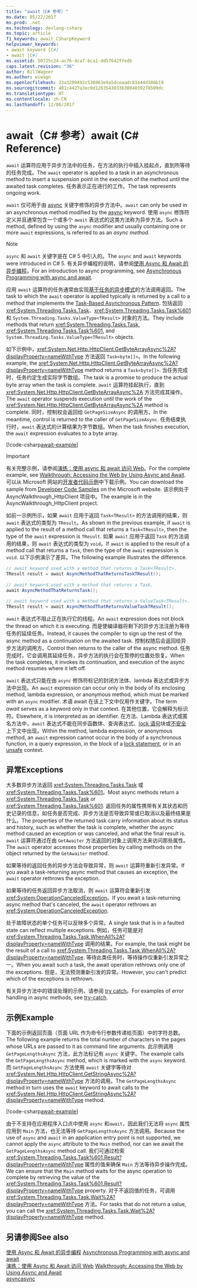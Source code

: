 ```yaml
---
title: "await（C# 参考）"
ms.date: 05/22/2017
ms.prod: .net
ms.technology: devlang-csharp
ms.topic: article
f1_keywords: await_CSharpKeyword
helpviewer_keywords:
- await keyword [C#]
- await [C#]
ms.assetid: 50725c24-ac76-4ca7-bca1-dd57642ffedb
caps.latest.revision: "36"
author: BillWagner
ms.author: wiwagn
ms.openlocfilehash: 23a3299492c538963e9a5dceaadc81a44d386b19
ms.sourcegitcommit: 401c4427a3ec0d1263543033b3084039278509dc
ms.translationtype: HT
ms.contentlocale: zh-CN
ms.lasthandoff: 12/06/2017
---
```

# <a name="await-c-reference"></a><span data-ttu-id="a36e6-102">await（C# 参考）</span><span class="sxs-lookup"><span data-stu-id="a36e6-102">await (C# Reference)</span></span>
<span data-ttu-id="a36e6-103">`await` 运算符应用于异步方法中的任务，在方法的执行中插入挂起点，直到所等待的任务完成。</span><span class="sxs-lookup"><span data-stu-id="a36e6-103">The `await` operator is applied to a task in an asynchronous method to insert a suspension point in the execution of the method until the awaited task completes.</span></span> <span data-ttu-id="a36e6-104">任务表示正在进行的工作。</span><span class="sxs-lookup"><span data-stu-id="a36e6-104">The task represents ongoing work.</span></span>  
  
<span data-ttu-id="a36e6-105">`await` 仅可用于由 [async](../../../csharp/language-reference/keywords/async.md) 关键字修饰的异步方法中。</span><span class="sxs-lookup"><span data-stu-id="a36e6-105">`await` can only be used in an asynchronous method modified by the [async](../../../csharp/language-reference/keywords/async.md) keyword.</span></span> <span data-ttu-id="a36e6-106">使用 `async` 修饰符定义并且通常包含一个或多个 `await` 表达式的这类方法称为异步方法。</span><span class="sxs-lookup"><span data-stu-id="a36e6-106">Such a method, defined by using the `async` modifier and usually containing one or more `await` expressions, is referred to as an *async method*.</span></span>  
  
> [!NOTE]
>  <span data-ttu-id="a36e6-107">`async` 和 `await` 关键字是在 C# 5 中引入的。</span><span class="sxs-lookup"><span data-stu-id="a36e6-107">The `async` and `await` keywords were introduced in C# 5.</span></span> <span data-ttu-id="a36e6-108">有关异步编程的说明，请参阅[使用 Async 和 Await 的异步编程](../../../csharp/programming-guide/concepts/async/index.md)。</span><span class="sxs-lookup"><span data-stu-id="a36e6-108">For an introduction to async programming, see [Asynchronous Programming with async and await](../../../csharp/programming-guide/concepts/async/index.md).</span></span>  
  
<span data-ttu-id="a36e6-109">应用 `await` 运算符的任务通常由实现[基于任务的异步模式](../../../standard/asynchronous-programming-patterns/task-based-asynchronous-pattern-tap.md)的方法调用返回。</span><span class="sxs-lookup"><span data-stu-id="a36e6-109">The task to which the `await` operator is applied typically is returned by a call to a method that implements the [Task-Based Asynchronous Pattern](../../../standard/asynchronous-programming-patterns/task-based-asynchronous-pattern-tap.md).</span></span> <span data-ttu-id="a36e6-110">包括返回 <xref:System.Threading.Tasks.Task>、<xref:System.Threading.Tasks.Task%601> 和 `System.Threading.Tasks.ValueType<TResult>` 对象的方法。</span><span class="sxs-lookup"><span data-stu-id="a36e6-110">They include methods that return <xref:System.Threading.Tasks.Task>, <xref:System.Threading.Tasks.Task%601>, and `System.Threading.Tasks.ValueType<TResult>` objects.</span></span>  

  
 <span data-ttu-id="a36e6-111">如下示例中，<xref:System.Net.Http.HttpClient.GetByteArrayAsync%2A?displayProperty=nameWithType> 方法返回 `Task<byte[]>`。</span><span class="sxs-lookup"><span data-stu-id="a36e6-111">In the following example, the <xref:System.Net.Http.HttpClient.GetByteArrayAsync%2A?displayProperty=nameWithType> method returns a `Task<byte[]>`.</span></span> <span data-ttu-id="a36e6-112">当任务完成时，任务约定生成实际字节数组。</span><span class="sxs-lookup"><span data-stu-id="a36e6-112">The task is a promise to produce the actual byte array when the task is complete.</span></span> <span data-ttu-id="a36e6-113">`await` 运算符挂起执行，直到 <xref:System.Net.Http.HttpClient.GetByteArrayAsync%2A> 方法完成其操作。</span><span class="sxs-lookup"><span data-stu-id="a36e6-113">The `await` operator suspends execution until the work of the <xref:System.Net.Http.HttpClient.GetByteArrayAsync%2A> method is complete.</span></span> <span data-ttu-id="a36e6-114">同时，控制权会返回给 `GetPageSizeAsync` 的调用方。</span><span class="sxs-lookup"><span data-stu-id="a36e6-114">In the meantime, control is returned to the caller of `GetPageSizeAsync`.</span></span> <span data-ttu-id="a36e6-115">任务结束执行时，`await` 表达式的计算结果为字节数组。</span><span class="sxs-lookup"><span data-stu-id="a36e6-115">When the task finishes execution, the `await` expression evaluates to a byte array.</span></span>  

[!code-csharp[await-example](../../../../samples/snippets/csharp/language-reference/keywords/await/await1.cs)]  

> [!IMPORTANT]
>  <span data-ttu-id="a36e6-116">有关完整示例，请参阅[演练：使用 async 和 await 访问 Web](../../../csharp/programming-guide/concepts/async/walkthrough-accessing-the-web-by-using-async-and-await.md)。</span><span class="sxs-lookup"><span data-stu-id="a36e6-116">For the complete example, see [Walkthrough: Accessing the Web by Using Async and Await](../../../csharp/programming-guide/concepts/async/walkthrough-accessing-the-web-by-using-async-and-await.md).</span></span> <span data-ttu-id="a36e6-117">可以从 Microsoft 网站的[开发者代码示例](https://code.msdn.microsoft.com/Async-Sample-Accessing-the-9c10497f)中下载示例。</span><span class="sxs-lookup"><span data-stu-id="a36e6-117">You can download the sample from [Developer Code Samples](https://code.msdn.microsoft.com/Async-Sample-Accessing-the-9c10497f) on the Microsoft website.</span></span> <span data-ttu-id="a36e6-118">该示例处于 AsyncWalkthrough_HttpClient 项目中。</span><span class="sxs-lookup"><span data-stu-id="a36e6-118">The example is in the AsyncWalkthrough_HttpClient project.</span></span>  
  
<span data-ttu-id="a36e6-119">如前一示例所示，如果 `await` 应用于返回 `Task<TResult>` 的方法调用的结果，则 `await` 表达式的类型为 `TResult`。</span><span class="sxs-lookup"><span data-stu-id="a36e6-119">As shown in the previous example, if `await` is applied to the result of a method call that returns a `Task<TResult>`, then the type of the `await` expression is `TResult`.</span></span> <span data-ttu-id="a36e6-120">如果 `await` 应用于返回 `Task` 的方法调用的结果，则 `await` 表达式的类型为 `void`。</span><span class="sxs-lookup"><span data-stu-id="a36e6-120">If `await` is applied to the result of a method call that returns a `Task`, then the type of the `await` expression is `void`.</span></span> <span data-ttu-id="a36e6-121">以下示例演示了差异。</span><span class="sxs-lookup"><span data-stu-id="a36e6-121">The following example illustrates the difference.</span></span>  
  
```csharp  
// await keyword used with a method that returns a Task<TResult>.  
TResult result = await AsyncMethodThatReturnsTaskTResult();  
  
// await keyword used with a method that returns a Task.  
await AsyncMethodThatReturnsTask();  

// await keyword used with a method that returns a ValueTask<TResult>.
TResult result = await AsyncMethodThatReturnsValueTaskTResult();
```  
  
<span data-ttu-id="a36e6-122">`await` 表达式不阻止正在执行它的线程。</span><span class="sxs-lookup"><span data-stu-id="a36e6-122">An `await` expression does not block the thread on which it is executing.</span></span> <span data-ttu-id="a36e6-123">而是使编译器将剩下的异步方法注册为等待任务的延续任务。</span><span class="sxs-lookup"><span data-stu-id="a36e6-123">Instead, it causes the compiler to sign up the rest of the async method as a continuation on the awaited task.</span></span> <span data-ttu-id="a36e6-124">控制权随后会返回给异步方法的调用方。</span><span class="sxs-lookup"><span data-stu-id="a36e6-124">Control then returns to the caller of the async method.</span></span> <span data-ttu-id="a36e6-125">任务完成时，它会调用其延续任务，异步方法的执行会在暂停的位置处恢复。</span><span class="sxs-lookup"><span data-stu-id="a36e6-125">When the task completes, it invokes its continuation, and execution of the async method resumes where it left off.</span></span>  
  
<span data-ttu-id="a36e6-126">`await` 表达式只能在由 `async` 修饰符标记的封闭方法体、lambda 表达式或异步方法中出现。</span><span class="sxs-lookup"><span data-stu-id="a36e6-126">An `await` expression can occur only in the body of its enclosing method, lambda expression, or anonymous method, which must be marked with an `async` modifier.</span></span> <span data-ttu-id="a36e6-127">术语 await 在该上下文中仅用作关键字。</span><span class="sxs-lookup"><span data-stu-id="a36e6-127">The term *await* serves as a keyword only in that context.</span></span> <span data-ttu-id="a36e6-128">在其他位置，它会解释为标识符。</span><span class="sxs-lookup"><span data-stu-id="a36e6-128">Elsewhere, it is interpreted as an identifier.</span></span> <span data-ttu-id="a36e6-129">在方法、Lambda 表达式或匿名方法中，`await` 表达式不能在同步函数体、查询表达式、[lock 语句](../../../csharp/language-reference/keywords/lock-statement.md)块或[不安全](../../../csharp/language-reference/keywords/unsafe.md)上下文中出现。</span><span class="sxs-lookup"><span data-stu-id="a36e6-129">Within the method, lambda expression, or anonymous method, an `await` expression cannot occur in the body of a synchronous function, in a query expression, in the block of a [lock statement](../../../csharp/language-reference/keywords/lock-statement.md), or in an [unsafe](../../../csharp/language-reference/keywords/unsafe.md) context.</span></span>  
  
## <a name="exceptions"></a><span data-ttu-id="a36e6-130">异常</span><span class="sxs-lookup"><span data-stu-id="a36e6-130">Exceptions</span></span>  
<span data-ttu-id="a36e6-131">大多数异步方法返回 <xref:System.Threading.Tasks.Task> 或 <xref:System.Threading.Tasks.Task%601>。</span><span class="sxs-lookup"><span data-stu-id="a36e6-131">Most async methods return a <xref:System.Threading.Tasks.Task> or <xref:System.Threading.Tasks.Task%601>.</span></span> <span data-ttu-id="a36e6-132">返回任务的属性携带有关其状态和历史记录的信息，如任务是否完成、异步方法是否导致异常或已取消以及最终结果是什么。</span><span class="sxs-lookup"><span data-stu-id="a36e6-132">The properties of the returned task carry information about its status and history, such as whether the task is complete, whether the async method caused an exception or was canceled, and what the final result is.</span></span> <span data-ttu-id="a36e6-133">`await` 运算符通过在由 `GetAwaiter` 方法返回的对象上调用方法来访问那些属性。</span><span class="sxs-lookup"><span data-stu-id="a36e6-133">The `await` operator accesses those properties by calling methods on the object returned by the `GetAwaiter` method.</span></span>  
  
<span data-ttu-id="a36e6-134">如果等待的返回任务的异步方法会导致异常，则 `await` 运算符重新引发异常。</span><span class="sxs-lookup"><span data-stu-id="a36e6-134">If you await a task-returning async method that causes an exception, the `await` operator rethrows the exception.</span></span>  
  
<span data-ttu-id="a36e6-135">如果等待的任务返回异步方法取消，则 `await` 运算符会重新引发 <xref:System.OperationCanceledException>。</span><span class="sxs-lookup"><span data-stu-id="a36e6-135">If you await a task-returning async method that's canceled, the `await` operator rethrows an <xref:System.OperationCanceledException>.</span></span>  
  
<span data-ttu-id="a36e6-136">处于故障状态的单个任务可以反映多个异常。</span><span class="sxs-lookup"><span data-stu-id="a36e6-136">A single task that is in a faulted state can reflect multiple exceptions.</span></span> <span data-ttu-id="a36e6-137">例如，任务可能是对 <xref:System.Threading.Tasks.Task.WhenAll%2A?displayProperty=nameWithType> 调用的结果。</span><span class="sxs-lookup"><span data-stu-id="a36e6-137">For example, the task might be the result of a call to <xref:System.Threading.Tasks.Task.WhenAll%2A?displayProperty=nameWithType>.</span></span> <span data-ttu-id="a36e6-138">等待此类任务时，等待操作仅重新引发异常之一。</span><span class="sxs-lookup"><span data-stu-id="a36e6-138">When you await such a task, the await operation rethrows only one of the exceptions.</span></span> <span data-ttu-id="a36e6-139">但是，无法预测重新引发的异常。</span><span class="sxs-lookup"><span data-stu-id="a36e6-139">However, you can't predict which of the exceptions is rethrown.</span></span>  
  
<span data-ttu-id="a36e6-140">有关异步方法中的错误处理的示例，请参阅 [try catch](../../../csharp/language-reference/keywords/try-catch.md)。</span><span class="sxs-lookup"><span data-stu-id="a36e6-140">For examples of error handling in async methods, see [try-catch](../../../csharp/language-reference/keywords/try-catch.md).</span></span>  
  
## <a name="example"></a><span data-ttu-id="a36e6-141">示例</span><span class="sxs-lookup"><span data-stu-id="a36e6-141">Example</span></span>  
<span data-ttu-id="a36e6-142">下面的示例返回页面（页面 URL 作为命令行参数传递给页面）中的字符总数。</span><span class="sxs-lookup"><span data-stu-id="a36e6-142">The following example returns the total number of characters in the pages whose URLs are passed to it as command line arguments.</span></span> <span data-ttu-id="a36e6-143">此示例调用 `GetPageLengthsAsync` 方法，此方法标记有 `async` 关键字。</span><span class="sxs-lookup"><span data-stu-id="a36e6-143">The example calls the `GetPageLengthsAsync` method, which is marked with the `async` keyword.</span></span> <span data-ttu-id="a36e6-144">而 `GetPageLengthsAsync` 方法使用 `await` 关键字等待对 <xref:System.Net.Http.HttpClient.GetStringAsync%2A?displayProperty=nameWithType> 方法的调用。</span><span class="sxs-lookup"><span data-stu-id="a36e6-144">The `GetPageLengthsAsync` method in turn uses the `await` keyword to await calls to the <xref:System.Net.Http.HttpClient.GetStringAsync%2A?displayProperty=nameWithType> method.</span></span>  

[!code-csharp[await-example](../../../../samples/snippets/csharp/language-reference/keywords/await/await2.cs)]  

<span data-ttu-id="a36e6-145">由于不支持在应用程序入口点中使用 `async` 和`await`，因此我们无法将 `async` 属性应用到 `Main` 方法，也无法等待 `GetPageLengthsAsync` 方法调用。</span><span class="sxs-lookup"><span data-stu-id="a36e6-145">Because the use of `async` and `await` in an application entry point is not supported, we cannot apply the `async` attribute to the `Main` method, nor can we await the `GetPageLengthsAsync` method call.</span></span> <span data-ttu-id="a36e6-146">我们可通过检索 <xref:System.Threading.Tasks.Task%601.Result?displayProperty=nameWithType> 属性的值来确保 `Main` 方法等待异步操作完成。</span><span class="sxs-lookup"><span data-stu-id="a36e6-146">We can ensure that the `Main` method waits for the async operation to complete by retrieving the value of the <xref:System.Threading.Tasks.Task%601.Result?displayProperty=nameWithType> property.</span></span> <span data-ttu-id="a36e6-147">对于不返回值的任务，可调用 <xref:System.Threading.Tasks.Task.Wait%2A?displayProperty=nameWithType> 方法。</span><span class="sxs-lookup"><span data-stu-id="a36e6-147">For tasks that do not return a value, you can call the <xref:System.Threading.Tasks.Task.Wait%2A?displayProperty=nameWithType> method.</span></span> 

## <a name="see-also"></a><span data-ttu-id="a36e6-148">另请参阅</span><span class="sxs-lookup"><span data-stu-id="a36e6-148">See also</span></span>  
<span data-ttu-id="a36e6-149">[使用 Async 和 Await 的异步编程](../../../csharp/programming-guide/concepts/async/index.md) </span><span class="sxs-lookup"><span data-stu-id="a36e6-149">[Asynchronous Programming with async and await](../../../csharp/programming-guide/concepts/async/index.md) </span></span>  
<span data-ttu-id="a36e6-150">[演练：使用 Async 和 Await 访问 Web](../../../csharp/programming-guide/concepts/async/walkthrough-accessing-the-web-by-using-async-and-await.md) </span><span class="sxs-lookup"><span data-stu-id="a36e6-150">[Walkthrough: Accessing the Web by Using Async and Await](../../../csharp/programming-guide/concepts/async/walkthrough-accessing-the-web-by-using-async-and-await.md) </span></span>  
[<span data-ttu-id="a36e6-151">async</span><span class="sxs-lookup"><span data-stu-id="a36e6-151">async</span></span>](../../../csharp/language-reference/keywords/async.md)

